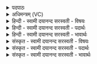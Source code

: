 <details><summary>पदपाठः</summary>

प्रा॒णाय॑। स्वाहा॑। अ॒पा॒नाय॑। स्वाहा॑। व्या॒नायेति॑ विऽआ॒नाय॑। स्वाहा॑। चक्षु॑षे। स्वाहा॑। श्रोत्रा॑य। स्वाहा॑। वा॒चे। स्वाहा॑। मन॑से। स्वाहा॑। २३।
</details>

<details><summary>अधिमन्त्रम् (VC)</summary>

- प्राणादयो देवताः
- प्रजापतिर्ऋषिः
- स्वराडनुष्टुप्
- गान्धारः
</details>

<details><summary>हिन्दी - स्वामी दयानन्द सरस्वती  - विषयः</summary>

फिर किसलिये होम का विधान करना चाहिये, इस विषय को अगले मन्त्र में कहा है।
</details>

<details><summary>हिन्दी - स्वामी दयानन्द सरस्वती  - पदार्थः</summary>

पदार्थान्वयभाषाः -  जिन मनुष्यों ने (प्राणाय) जो पवन भीतर से बाहर निकलता है, उसके लिये (स्वाहा) योगविद्यायुक्त क्रिया (अपानाय) जो बाहर से भीतर को जाता है, उस पवन के लिये (स्वाहा) वैद्यकविद्यायुक्तक्रिया (व्यानाय) जो विविध प्रकार के अङ्गों में व्याप्त होता है, उस पवन के लिये (स्वाहा) वैद्यकविद्यायुक्त वाणी (चक्षुषे) जिससे प्राणी देखता है, उस नेत्र इन्द्रिय के लिये (स्वाहा) प्रत्यक्षप्रमाणयुक्त वाणी (श्रोत्राय) जिस से सुनता है, उस कर्णेन्द्रिय के लिये (स्वाहा) शास्त्रज्ञ विद्वान् की उपदेशयुक्त वाणी (वाचे) जिससे बोलता है, उस वाणी के लिये (स्वाहा) सत्यभाषण आदि व्यवहारों से युक्त बोलचाल तथा (मनसे) विचार का निमित्त संकल्प और विकल्पवान् मन के लिये (स्वाहा) विचार से भरी हुई वाणी प्रयोग की जाती अर्थात् भलीभाँति उच्चारण की जाती है, वे विद्वान् होते हैं ॥२३ ॥
</details>

<details><summary>हिन्दी - स्वामी दयानन्द सरस्वती  - भावार्थः</summary>

भावार्थभाषाः -  जो मनुष्य यज्ञ से शुद्ध किये जल, औषधि, पवन, अन्न, पत्र, पुष्प, फल, रस, कन्द अर्थात् अरबी, आलू, कसेरू, रतालू और शकरकन्द आदि पदार्थों का भोजन करते हैं, वे नीरोग होकर बुद्धि, बल, आरोग्यपन और आयुर्दावाले होते हैं ॥२३ ॥
</details>

<details><summary>संस्कृत - स्वामी दयानन्द सरस्वती  - विषयः</summary>

पुनः किमर्थो होमो विधेय इत्याह ॥
</details>

<details><summary>संस्कृत - स्वामी दयानन्द सरस्वती  - पदार्थः</summary>

पदार्थान्वयभाषाः -  यैर्मनुष्यैः प्राणाय स्वाहाऽपानाय स्वाहा व्यानाय स्वाहा चक्षुषे स्वाहा श्रोत्राय स्वाहा वाचे स्वाहा मनसे स्वाहा च प्रयुज्यते ते विद्वांसो जायन्ते ॥२३ ॥
</details>

<details><summary>संस्कृत - स्वामी दयानन्द सरस्वती  - भावार्थः</summary>

भावार्थभाषाः -  ये मनुष्या यज्ञेन शोधितानि जलौषधिवाय्वन्नपत्रपुष्पफलरसकन्दादीन्यश्नन्ति तेऽरोगा भूत्वा प्रज्ञाबलारोग्यायुष्मन्तो जायन्ते ॥२३ ॥
</details>